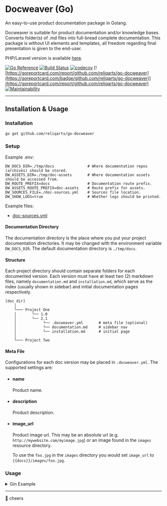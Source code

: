 # Docweaver (Go)

An easy-to-use product documentation package in Golang.

Docweaver is suitable for product documentation and/or knowledge bases. Converts folder(s) of .md files into full-bread
complete documentation. This package is without UI elements and templates, all freedom regarding final presentation is
given to the end-user.

PHP/Laravel version is available [here](https://github.com/reliqarts/laravel-docweaver).

[![Go Reference](https://pkg.go.dev/badge/github.com/reliqarts/go-docweaver.svg)](https://pkg.go.dev/github.com/reliqarts/go-docweaver)
[![Build Status](https://github.com/reliqarts/go-docweaver/workflows/CI/badge.svg)](https://github.com/reliqarts/go-docweaver/actions?query=workflow:CI)
[![codecov](https://codecov.io/gh/reliqarts/go-docweaver/branch/main/graph/badge.svg?token=MmlJXECSRF)](https://codecov.io/gh/reliqarts/go-docweaver)
[![https://goreportcard.com/report/github.com/reliqarts/go-docweaver](https://goreportcard.com/badge/github.com/reliqarts/go-docweaver)](https://goreportcard.com/report/github.com/reliqarts/go-docweaver)
[![Maintainability](https://api.codeclimate.com/v1/badges/6acc07155660d6ef5468/maintainability)](https://codeclimate.com/github/reliqarts/go-docweaver/maintainability)

---

## Installation & Usage

### Installation

```bash
go get github.com/reliqarts/go-docweaver
```

### Setup

Example .env:

```dotenv
DW_DOCS_DIR=./tmp/docs               # Where documentation repos (archives) should be stored.
DW_ASSETS_DIR=./tmp/doc-assets       # Where documentation assets should be accessed from.
DW_ROUTE_PREFIX=docs                 # Documentation route prefix.
DW_ASSETS_ROUTE_PREFIX=doc-assets    # Route prefix for assets.
DW_SOURCES_FILE=./doc-sources.yml    # Sources file location.
DW_SHOW_LOGS=true                    # Whether logs should be printed.
```

Example files:
- [doc-sources.yml](https://github.com/reliqarts/go-docweaver/blob/main/testdata/doc-sources.yml)

#### Documentation Directory

The documentation directory is the place where you put your project documentation directories. It may be changed with
the environment variable `DW_DOCS_DIR`. The default documentation directory is `./tmp/docs`.

#### Structure

Each project directory should contain separate folders for each documented version. Each version must have at least
two (2) markdown files, namely `documentation.md` and `installation.md`, which serve as the index (usually shown in sidebar) and initial
documentation pages respectively.

```
[doc dir]
    │
    └─── Project One
    │       └── 1.0 
    │       └── 2.1
    │            └── .docweaver.yml       # meta file (optional)
    │            └── documentation.md     # sidebar nav
    │            └── installation.md      # initial page
    │
    └─── Project Two
```

#### Meta File

Configurations for each doc version may be placed in `.docweaver.yml`. The supported settings are:

- #### name
  Product name.
- #### description
  Product description.
- #### image_url
  Product image url. This may be an absolute url (e.g. `http://mywebsite.com/myimage.jpg`) or an image found in
  the `images` resource directory.

  To use the `foo.jpg` in the `images` directory you would set `image_url` to `{{docs}}/images/foo.jpg`.


### Usage

<details>
<summary>Gin Example</summary>

###### main.go

```go
package main

import (
	"github.com/gin-gonic/gin"
	"github.com/reliqarts/go-docweaver"
)

func main() {
	router := gin.New()

	router.GET(docweaver.GetRoutePrefix(), handlers.Documentation())
	router.GET(fmt.Sprintf("%s/*path", docweaver.GetRoutePrefix()), handlers.Documentation())
	router.Static(docweaver.GetAssetsRoutePrefix(), docweaver.GetAssetsDir())

	_ = (router).Run("localhost:8080")
}

// ...
```

###### handlers.go

```go
package handlers

import (
	"github.com/gin-gonic/gin"
	"github.com/reliqarts/go-docweaver"
	"net/http"
)

// ...

func Documentation() gin.HandlerFunc {
	return func(c *gin.Context) {
		path := c.Param("path")
		dw := docweaver.GetRepository("")

		if path == "/" || path == "" {
			products, err := dw.FindAllProducts()
			if err != nil {
				c.HTML(code, "error.gohtml", gin.H{
					"errorCode":    http.StatusInternalServerError,
					"errorMessage": err,
				})
				return
			}

			c.HTML(http.StatusOK, "docs/index.gohtml", gin.H{
				"products": products,
			})
			return
		}

		productKey, version, pagePath := "", "", ""
		pageParts := strings.Split(path, "/")
		if len(pageParts) >= 2 {
			productKey = pageParts[1]
		}
		if len(pageParts) >= 3 {
			version = pageParts[2]
		}
		if len(pageParts) >= 4 {
			pagePath = pageParts[3]
		}

		page, err := dw.GetPage(productKey, version, pagePath)
		if err != nil {
			errMsg := fmt.Sprintf("Page not found. %s", err)
			c.HTML(http.StatusNotFound, "error.gohtml", gin.H{
				"errorCode":    http.StatusNotFound,
				"errorMessage": errMsg,
			})
			c.Abort()
			return
		}

		c.HTML(http.StatusOK, "documentation/show.gohtml", gin.H{
			"page": page,
		})
	}
}

// ...
```

</details>

---

:beers: cheers
